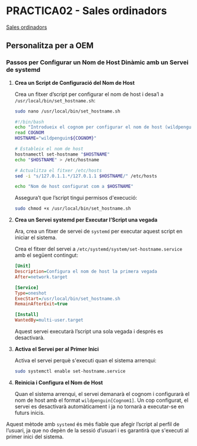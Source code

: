 # PRACTICA02 - Sales ordinadors

[Sales ordinadors](https://moodle.iescarlesvallbona.cat/pluginfile.php/186525/mod_resource/content/4/Pr%C3%A0ctica%20UF2.pdf)

## Personalitza per a OEM

### Passos per Configurar un Nom de Host Dinàmic amb un Servei de systemd

1. **Crea un Script de Configuració del Nom de Host**

   Crea un fitxer d’script per configurar el nom de host i desa’l a `/usr/local/bin/set_hostname.sh`:

   ```bash
   sudo nano /usr/local/bin/set_hostname.sh
   ```

   ```bash
   #!/bin/bash
   echo "Introdueix el cognom per configurar el nom de host (wildpenguin[Cognom1]):"
   read COGNOM
   HOSTNAME="wildpenguin${COGNOM}"

   # Estableix el nom de host
   hostnamectl set-hostname "$HOSTNAME"
   echo "$HOSTNAME" > /etc/hostname

   # Actualitza el fitxer /etc/hosts
   sed -i "s/127.0.1.1.*/127.0.1.1 $HOSTNAME/" /etc/hosts

   echo "Nom de host configurat com a $HOSTNAME"
   ```

   Assegura’t que l’script tingui permisos d'execució:

   ```bash
   sudo chmod +x /usr/local/bin/set_hostname.sh
   ```

2. **Crea un Servei systemd per Executar l’Script una vegada**

   Ara, crea un fitxer de servei de `systemd` per executar aquest script en iniciar el sistema.

   Crea el fitxer del servei a `/etc/systemd/system/set-hostname.service` amb el següent contingut:

   ```ini
   [Unit]
   Description=Configura el nom de host la primera vegada
   After=network.target

   [Service]
   Type=oneshot
   ExecStart=/usr/local/bin/set_hostname.sh
   RemainAfterExit=true

   [Install]
   WantedBy=multi-user.target
   ```

   Aquest servei executarà l’script una sola vegada i després es desactivarà.

3. **Activa el Servei per al Primer Inici**

   Activa el servei perquè s'executi quan el sistema arrenqui:

   ```bash
   sudo systemctl enable set-hostname.service
   ```

4. **Reinicia i Configura el Nom de Host**

   Quan el sistema arrenqui, el servei demanarà el cognom i configurarà el nom de host amb el format `wildpenguin[Cognom1]`. Un cop configurat, el servei es desactivarà automàticament i ja no tornarà a executar-se en futurs inicis.

Aquest mètode amb `systemd` és més fiable que afegir l’script al perfil de l’usuari, ja que no depèn de la sessió d’usuari i es garantirà que s'executi al primer inici del sistema.
